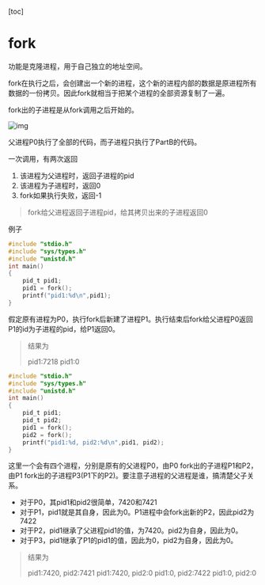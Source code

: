 [toc]



# fork

功能是克隆进程，用于自己独立的地址空间。

fork在执行之后，会创建出一个新的进程，这个新的进程内部的数据是原进程所有数据的一份拷贝。因此fork就相当于把某个进程的全部资源复制了一遍。

fork出的子进程是从fork调用之后开始的。

![img](https://notepic-1302850888.cos.ap-nanjing.myqcloud.com/img/v2-bc182cdb16e164bb90ccae9fb0bee257_b.jpg)

父进程P0执行了全部的代码，而子进程只执行了PartB的代码。



一次调用，有两次返回

1. 该进程为父进程时，返回子进程的pid
2. 该进程为子进程时，返回0
3. fork如果执行失败，返回-1

> fork给父进程返回子进程pid，给其拷贝出来的子进程返回0

例子

```c
#include "stdio.h"
#include "sys/types.h"
#include "unistd.h"
int main()
{
    pid_t pid1;
    pid1 = fork();
    printf("pid1:%d\n",pid1);
}
```

假定原有进程为P0，执行fork后新建了进程P1。执行结束后fork给父进程P0返回P1的id为子进程的pid，给P1返回0。

> 结果为
>
> pid1:7218
> pid1:0



```c
#include "stdio.h"
#include "sys/types.h"
#include "unistd.h"
int main()
{
    pid_t pid1;
    pid_t pid2;
    pid1 = fork();
    pid2 = fork();
    printf("pid1:%d, pid2:%d\n",pid1, pid2);
}
```

这里一个会有四个进程，分别是原有的父进程P0，由P0 fork出的子进程P1和P2，由P1 fork出的子进程P3(P1下的P2)。要注意子进程的父进程是谁，搞清楚父子关系。

- 对于P0，其pid1和pid2很简单，7420和7421
- 对于P1，pid1就是其自身，因此为0。P1进程中会fork出新的P2，因此pid2为7422
- 对于P2，pid1继承了父进程pid1的值，为7420。pid2为自身，因此为0。
- 对于P3，pid1继承了P1的pid1的值，因此为0，pid2为自身，因此为0。

>结果为
>
>pid1:7420, pid2:7421
>pid1:7420, pid2:0
>pid1:0, pid2:7422
>pid1:0, pid2:0